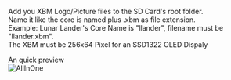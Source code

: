 Add you XBM Logo/Picture files to the SD Card's root folder.  
Name it like the core is named plus .xbm as file extension.  
Example: Lunar Lander's Core Name is "llander", filename must be "llander.xbm".  
The XBM must be 256x64 Pixel for an SSD1322 OLED Dispaly  
  
An quick preview  
![AllInOne](https://github.com/venice1200/MiSTer_tty2oled/blob/main/Pictures/BMP/2021-02-09_All.png?raw=true)
